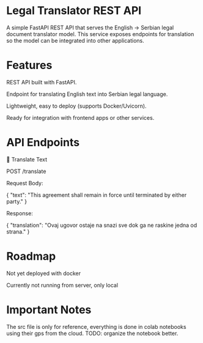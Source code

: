 # Legal Translator REST API

A simple FastAPI REST API that serves the English → Serbian legal document translator model.
This service exposes endpoints for translation so the model can be integrated into other applications.

# Features

REST API built with FastAPI.

Endpoint for translating English text into Serbian legal language.

Lightweight, easy to deploy (supports Docker/Uvicorn).

Ready for integration with frontend apps or other services.

# API Endpoints
🔹 Translate Text

POST /translate

Request Body:

{
  "text": "This agreement shall remain in force until terminated by either party."
}


Response:

{
  "translation": "Ovaj ugovor ostaje na snazi sve dok ga ne raskine jedna od strana."
}

# Roadmap

Not yet deployed with docker

Currently not running from server, only local


# Important Notes
The src file is only for reference, everything is done in colab notebooks using their gps from the cloud.
TODO: organize the notebook better.
